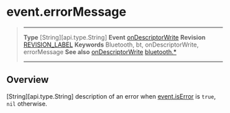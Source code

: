 # event.errorMessage

> --------------------- ------------------------------------------------------------------------------------------
> __Type__              [String][api.type.String]
> __Event__             [onDescriptorWrite](/plugin.bluetooth.type.Gatt.event.onDescriptorWrite.md)
> __Revision__          [REVISION_LABEL](REVISION_URL)
> __Keywords__          Bluetooth, bt, onDescriptorWrite, errorMessage
> __See also__          [onDescriptorWrite](/plugin.bluetooth.type.Gatt.event.onDescriptorWrite.md)
>						[bluetooth.*](/plugin.bluetooth.md)
> --------------------- ------------------------------------------------------------------------------------------

## Overview

[String][api.type.String] description of an error when [event.isError](/plugin.bluetooth.type.Gatt.event.onDescriptorWrite.isError.md) is `true`, `nil` otherwise.